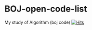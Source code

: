 # BOJ-open-code-list
My study of Algorithm (boj code)
[![Hits](https://hits.seeyoufarm.com/api/count/incr/badge.svg?url=https%3A%2F%2Fgithub.com%2Fchanmin4%2FBOJ-open-code-list&count_bg=%2379C83D&title_bg=%23555555&icon=moleculer.svg&icon_color=%23E3C8C8&title=cal&edge_flat=false)](https://hits.seeyoufarm.com)
